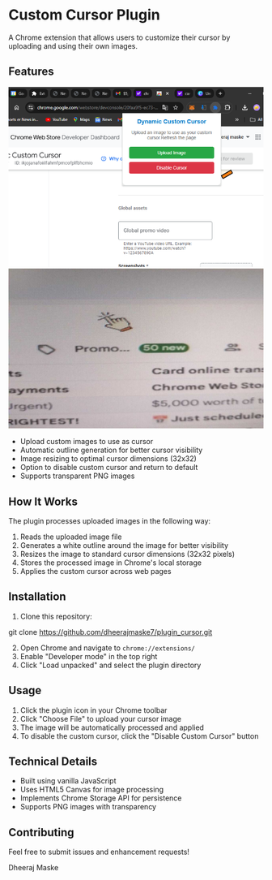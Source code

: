 # Custom Cursor Plugin

A Chrome extension that allows users to customize their cursor by uploading and using their own images.

## Features
![Feature ](assets/Demo.png)
![Feature ](assets/Layout_ui.jpeg)

- Upload custom images to use as cursor
- Automatic outline generation for better cursor visibility
- Image resizing to optimal cursor dimensions (32x32)
- Option to disable custom cursor and return to default
- Supports transparent PNG images

## How It Works

The plugin processes uploaded images in the following way:
1. Reads the uploaded image file
2. Generates a white outline around the image for better visibility
3. Resizes the image to standard cursor dimensions (32x32 pixels)
4. Stores the processed image in Chrome's local storage
5. Applies the custom cursor across web pages

## Installation

1. Clone this repository:
 
git clone https://github.com/dheerajmaske7/plugin_cursor.git

2. Open Chrome and navigate to `chrome://extensions/`
3. Enable "Developer mode" in the top right
4. Click "Load unpacked" and select the plugin directory

## Usage

1. Click the plugin icon in your Chrome toolbar
2. Click "Choose File" to upload your cursor image
3. The image will be automatically processed and applied
4. To disable the custom cursor, click the "Disable Custom Cursor" button

## Technical Details

- Built using vanilla JavaScript
- Uses HTML5 Canvas for image processing
- Implements Chrome Storage API for persistence
- Supports PNG images with transparency

## Contributing

Feel free to submit issues and enhancement requests!

Dheeraj Maske
